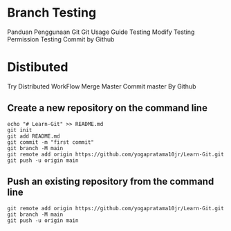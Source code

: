 
# Branch Testing
Panduan Penggunaan Git
Git Usage Guide 
Testing Modify
Testing Permission
Testing Commit by Github

# Distibuted 
Try Distributed WorkFlow
Merge Master
Commit master By Github

## Create a new repository on the command line

```
echo "# Learn-Git" >> README.md
git init
git add README.md
git commit -m "first commit"
git branch -M main
git remote add origin https://github.com/yogapratama10jr/Learn-Git.git
git push -u origin main
```

## Push an existing repository from the command line

```
git remote add origin https://github.com/yogapratama10jr/Learn-Git.git
git branch -M main
git push -u origin main

```
